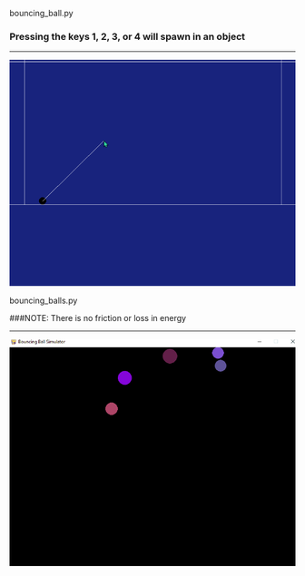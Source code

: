 bouncing_ball.py

### Pressing the keys 1, 2, 3, or 4 will spawn in an object
-----
![bounce](bouncing_ball.gif)


bouncing_balls.py

###NOTE: There is no friction or loss in energy  

-----
![ball_pit](bouncing_balls.gif)


